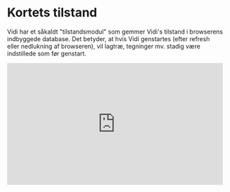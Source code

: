 # Kortets tilstand

Vidi har et såkaldt "tilstandsmodul" som gemmer Vidi's tilstand i browserens indbyggede database. Det betyder, at hvis Vidi genstartes (efter refresh eller nedlukning af browseren), vil lagtræ, tegninger mv. stadig være indstillede som før genstart.  


<div style="padding:56.25% 0 0 0;position:relative;"><iframe src="https://player.vimeo.com/video/355832056?h=ca23da17dd&amp;badge=0&amp;autopause=0&amp;player_id=0&amp;app_id=58479" frameborder="0" allow="autoplay; fullscreen; picture-in-picture" allowfullscreen style="position:absolute;top:0;left:0;width:100%;height:100%;" title="vidi_editor_ipad"></iframe></div><script src="https://player.vimeo.com/api/player.js"></script>